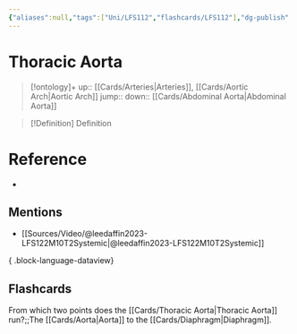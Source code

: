 ```yaml
---
{"aliases":null,"tags":["Uni/LFS112","flashcards/LFS112"],"dg-publish":true,"permalink":"/cards/thoracic-aorta/","dgPassFrontmatter":true}
---
```


# Thoracic Aorta

> [!ontology]+
> up:: [[Cards/Arteries\|Arteries]], [[Cards/Aortic Arch\|Aortic Arch]]
> jump:: 
> down:: [[Cards/Abdominal Aorta\|Abdominal Aorta]]

> [!Definition] Definition
> 

# Reference
- 

## Mentions
- [[Sources/Video/@leedaffin2023-LFS122M10T2Systemic\|@leedaffin2023-LFS122M10T2Systemic]]

{ .block-language-dataview}

## Flashcards

From which two points does the [[Cards/Thoracic Aorta\|Thoracic Aorta]] run?;;The [[Cards/Aorta\|Aorta]] to the [[Cards/Diaphragm\|Diaphragm]].
<!--SR:!2023-10-24,3,150-->